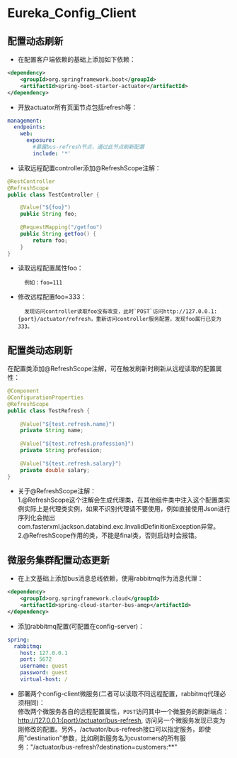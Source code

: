 # Eureka_Config_Client

## 配置动态刷新
* 在配置客户端依赖的基础上添加如下依赖：
```xml
<dependency>
    <groupId>org.springframework.boot</groupId>
    <artifactId>spring-boot-starter-actuator</artifactId>
</dependency>
```
* 开放actuator所有页面节点包括refresh等：
```yml
management:
  endpoints:
    web:
      exposure:
        #暴露bus-refresh节点，通过此节点刷新配置
        include: '*'
```
* 读取远程配置controller添加@RefreshScope注解：
```Java
@RestController
@RefreshScope
public class TestController {

    @Value("${foo}")
    public String foo;
	
    @RequestMapping("/getfoo")
    public String getfoo() {
        return foo;
    }
}
```
* 读取远程配置属性foo：

		例如：foo=111
		
* 修改远程配置foo=333：

		发现访问controller读取foo没有改变，此时`POST`访问http://127.0.0.1:{port}/actuator/refresh，重新访问controller服务配置，发现foo属行已变为333。
## 配置类动态刷新
在配置类添加@RefreshScope注解，可在触发刷新时刷新从远程读取的配置属性：
```Java
@Component
@ConfigurationProperties
@RefreshScope
public class TestRefresh {
	
	@Value("${test.refresh.name}")
	private String name;
	
	@Value("${test.refresh.profession}")
	private String profession;
	
	@Value("${test.refresh.salary}")
	private double salary;
}
```
* 关于@RefreshScope注解：<br>
1.@RefreshScope这个注解会生成代理类，在其他组件类中注入这个配置类实例实际上是代理类实例，如果不识别代理请不要使用，例如直接使用Json进行序列化会抛出com.fasterxml.jackson.databind.exc.InvalidDefinitionException异常。<br>
2.@RefreshScope作用的类，不能是final类，否则启动时会报错。
## 微服务集群配置动态更新
* 在上文基础上添加bus消息总线依赖，使用rabbitmq作为消息代理：
```xml
<dependency>
	<groupId>org.springframework.cloud</groupId>
	<artifactId>spring-cloud-starter-bus-amqp</artifactId>
</dependency>
```
* 添加rabbitmq配置(可配置在config-server)：
```yml
spring:
  rabbitmq:
    host: 127.0.0.1
    port: 5672
    username: guest
    password: guest
    virtual-host: /
```
* 部署两个config-client微服务(二者可以读取不同远程配置，rabbitmq代理必须相同)：<br>
修改两个微服务各自的远程配置属性，`POST`访问其中一个微服务的刷新端点：http://127.0.0.1:{port}/actuator/bus-refresh, 访问另一个微服务发现已变为刚修改的配置。另外，/actuator/bus-refresh接口可以指定服务，即使用"destination"参数，比如刷新服务名为customers的所有服务："/actuator/bus-refresh?destination=customers:**"
